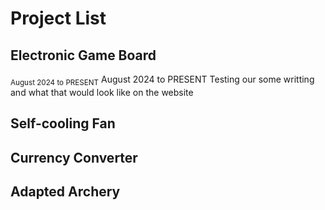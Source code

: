 # **Project List**
## Electronic Game Board
<sub>August 2024 to PRESENT</sub>
August 2024 to PRESENT
Testing our some writting and what that would look like on the website

## Self-cooling Fan


## Currency Converter


## Adapted Archery


